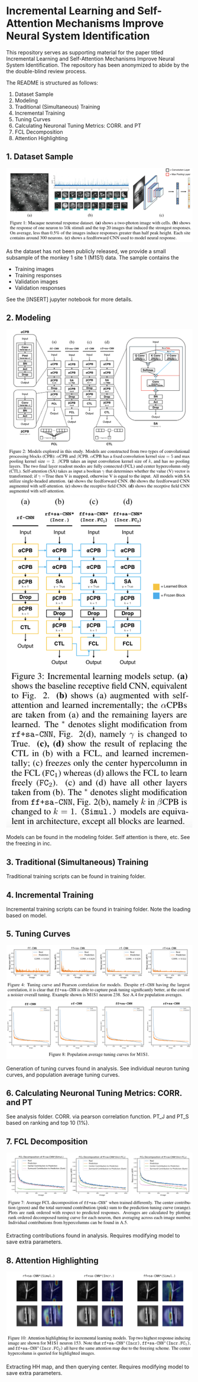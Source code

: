 # Incremental Learning and Self-Attention Mechanisms Improve Neural System Identification

This repository serves as supporting material for the paper titled Incremental Learning and Self-Attention Mechanisms Improve Neural System Identification. The repository has been anonymized to abide by the the double-blind review process.

The README is structured as follows:

1. Dataset Sample
2. Modeling
3. Traditional (Simultaneous) Training
4. Incremental Training
5. Tuning Curves
6. Calculating Neuronal Tuning Metrics: CORR. and PT
7. FCL Decomposition
8. Attention Highlighting

## 1. Dataset Sample

![](assets/data_info.png)

As the dataset has not been publicly released, we provide a small subsample of the monkey 1 site 1 (M1S1) data. The sample contains the 

* Training images
* Training responses
* Validation images
* Validation responses

See the [INSERT] jupyter notebook for more details.

## 2. Modeling

![](assets/main_models.png)
![](assets/inc_models.png)


Models can be found in the modeling folder. Self attention is there, etc. See the freezing in inc.

## 3. Traditional (Simultaneous) Training

Traditional training scripts can be found in training folder.

## 4. Incremental Training

Incremental training scripts can be found in training folder. Note the loading based on model.

## 5. Tuning Curves

![](assets/tuning_curves.png)
![](assets/avg_tc.png)

Generation of tuning curves found in analysis. See individual neuron tuning curves, and population average tuning curves.

## 6. Calculating Neuronal Tuning Metrics: CORR. and PT

See analysis folder. CORR. via pearson correlation function. PT_J and PT_S based on ranking and top 10 (1%).

## 7. FCL Decomposition

![](assets/fcl_decomp.png)

Extracting contributions found in analysis. Requires modifying model to save extra parameters.

## 8. Attention Highlighting

![](assets/att_hlight.png)

Extracting HH map, and then querying center. Requires modifying model to save extra parameters.















